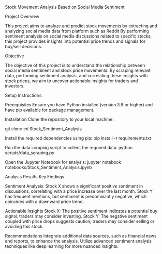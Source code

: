 Stock Movement Analysis Based on Social Media Sentiment

Project Overview

This project aims to analyze and predict stock movements by extracting and analyzing social media data from platform such as Reddit By performing sentiment analysis on social media discussions related to specific stocks, this project provides insights into potential price trends and signals for buy/sell decisions.

Objective

The objective of this project is to understand the relationship between social media sentiment and stock price movements. By scraping relevant data, performing sentiment analysis, and correlating these insights with stock prices, we aim to uncover actionable insights for traders and investors.

Setup Instructions:

Prerequisites
Ensure you have Python installed (version 3.6 or higher) and have pip available for package management.

Installation
Clone the repository to your local machine:

git clone <repository-url>
cd Stock_Sentiment_Analysis

Install the required dependencies using pip:
pip install -r requirements.txt

Run the data scraping script to collect the required data:
python scripts/data_scraping.py

Open the Jupyter Notebook for analysis:
jupyter notebook notebooks/Stock_Sentiment_Analysis.ipynb

Analysis Results
Key Findings

Sentiment Analysis:
Stock X shows a significant positive sentiment in discussions, correlating with a price increase over the last month.
Stock Y has frequent mentions, but sentiment is predominantly negative, which coincides with a downward price trend.

Actionable Insights
Stock X: The positive sentiment indicates a potential buy signal; traders may consider investing.
Stock Y: The negative sentiment coupled with price drops suggests caution; traders may consider selling or avoiding this stock.

Recommendations
Integrate additional data sources, such as financial news and reports, to enhance the analysis.
Utilize advanced sentiment analysis techniques like deep learning for more nuanced insights.

